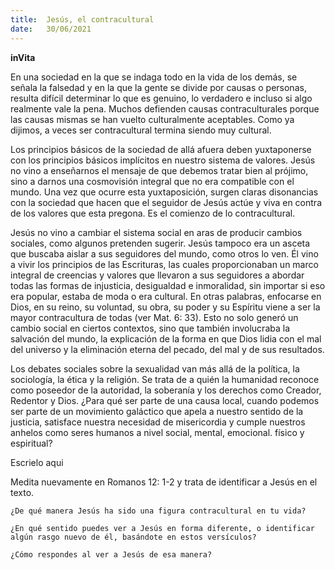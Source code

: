 ```yaml
---
title:  Jesús, el contracultural
date:   30/06/2021
---
```


**inVita**

En una sociedad en la que se indaga todo en la vida de los demás, se señala la falsedad y en la que la gente se divide por causas o personas, resulta difícil determinar lo que es genuino, lo verdadero e incluso si algo realmente vale la pena. Muchos defienden causas contraculturales porque las causas mismas se han vuelto culturalmente aceptables. Como ya dijimos, a veces ser contracultural termina siendo muy cultural.

Los principios básicos de la sociedad de allá afuera deben yuxtaponerse con los principios básicos implícitos en nuestro sistema de valores. Jesús no vino a enseñarnos el mensaje de que debemos tratar bien al prójimo, sino a darnos una cosmovisión integral que no era compatible con el mundo. Una vez que ocurre esta yuxtaposición, surgen claras disonancias con la sociedad que hacen que el seguidor de Jesús actúe y viva en contra de los valores que esta pregona. Es el comienzo de lo contracultural.

Jesús no vino a cambiar el sistema social en aras de producir cambios sociales, como algunos pretenden sugerir. Jesús tampoco era un asceta que buscaba aislar a sus seguidores del mundo, como otros lo ven. Él vino a vivir los principios de las Escrituras, las cuales proporcionaban un marco integral de creencias y valores que llevaron a sus seguidores a abordar todas las formas de injusticia, desigualdad e inmoralidad, sin importar si eso era popular, estaba de moda o era cultural. En otras palabras, enfocarse en Dios, en su reino, su voluntad, su obra, su poder y su Espíritu viene a ser la mayor contracultura de todas (ver Mat. 6: 33). Esto no solo generó un cambio social en ciertos contextos, sino que también involucraba la salvación del mundo, la explicación de la forma en que Dios lidia con el mal del universo y la eliminación eterna del pecado, del mal y de sus resultados.

Los debates sociales sobre la sexualidad van más allá de la política, la sociología, la ética y la religión. Se trata de a quién la humanidad reconoce como poseedor de la autoridad, la soberanía y los derechos como Creador, Redentor y Dios. ¿Para qué ser parte de una causa local, cuando podemos ser parte de un movimiento galáctico que apela a nuestro sentido de la justicia, satisface nuestra necesidad de misericordia y cumple nuestros anhelos como seres humanos a nivel social, mental, emocional. físico y espiritual?

Escrielo aqui

Medita nuevamente en Romanos 12: 1-2 y trata de identificar a Jesús en el texto.

`¿De qué manera Jesús ha sido una figura contracultural en tu vida?`

`¿En qué sentido puedes ver a Jesús en forma diferente, o identificar algún rasgo nuevo de él, basándote en estos versículos?`

`¿Cómo respondes al ver a Jesús de esa manera?`

